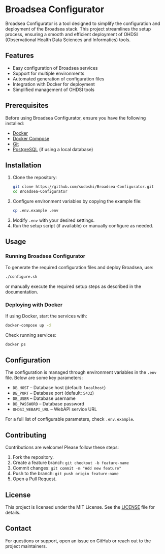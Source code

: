 # Broadsea Configurator

Broadsea Configurator is a tool designed to simplify the configuration and deployment of the Broadsea stack. This project streamlines the setup process, ensuring a smooth and efficient deployment of OHDSI (Observational Health Data Sciences and Informatics) tools.

## Features

- Easy configuration of Broadsea services
- Support for multiple environments
- Automated generation of configuration files
- Integration with Docker for deployment
- Simplified management of OHDSI tools

## Prerequisites

Before using Broadsea Configurator, ensure you have the following installed:

- [Docker](https://docs.docker.com/get-docker/)
- [Docker Compose](https://docs.docker.com/compose/install/)
- [Git](https://git-scm.com/downloads)
- [PostgreSQL](https://www.postgresql.org/download/) (if using a local database)

## Installation

1. Clone the repository:
   ```bash
   git clone https://github.com/sudoshi/Broadsea-Configurator.git
   cd Broadsea-Configurator
   ```
2. Configure environment variables by copying the example file:
   ```bash
   cp .env.example .env
   ```
3. Modify `.env` with your desired settings.
4. Run the setup script (if available) or manually configure as needed.

## Usage

### Running Broadsea Configurator

To generate the required configuration files and deploy Broadsea, use:

```bash
./configure.sh
```

or manually execute the required setup steps as described in the documentation.

### Deploying with Docker

If using Docker, start the services with:

```bash
docker-compose up -d
```

Check running services:
```bash
docker ps
```

## Configuration

The configuration is managed through environment variables in the `.env` file. Below are some key parameters:

- `DB_HOST` – Database host (default: `localhost`)
- `DB_PORT` – Database port (default: `5432`)
- `DB_USER` – Database username
- `DB_PASSWORD` – Database password
- `OHDSI_WEBAPI_URL` – WebAPI service URL

For a full list of configurable parameters, check `.env.example`.

## Contributing

Contributions are welcome! Please follow these steps:

1. Fork the repository.
2. Create a feature branch: `git checkout -b feature-name`
3. Commit changes: `git commit -m "Add new feature"`
4. Push to the branch: `git push origin feature-name`
5. Open a Pull Request.

## License

This project is licensed under the MIT License. See the [LICENSE](LICENSE) file for details.

## Contact

For questions or support, open an issue on GitHub or reach out to the project maintainers.


